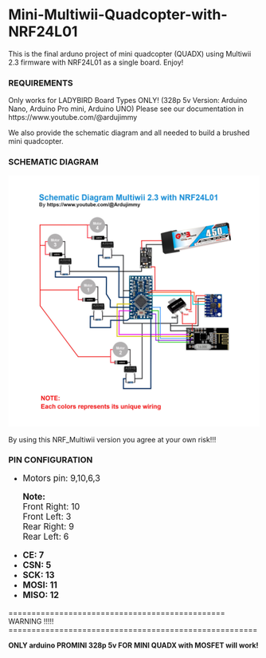 # Mini-Multiwii-Quadcopter-with-NRF24L01
This is the final arduno project of mini quadcopter (QUADX) using Multiwii 2.3 firmware with NRF24L01 as a single board. Enjoy!

<h3>REQUIREMENTS</h3>
<p>Only works for LADYBIRD Board Types ONLY! (328p 5v Version: Arduino Nano, Arduino Pro mini, Arduino UNO)
Please see our documentation in https://www.youtube.com/@ardujimmy</p>
<p>We also provide the schematic diagram and all needed to build a brushed mini quadcopter.</p>

<h3>SCHEMATIC DIAGRAM</h3>

<img src="https://github.com/ArduJimmy/Mini-Multiwii-Quadcopter-with-NRF24L01/blob/main/Wiring.jpg" alt="nrf24l01 multiwii quadcopter" title="Arduino Quadcopter with Multiwii 2.3 and NRF24L01"/>

<p>By using this NRF_Multiwii version you agree at your own risk!!!</p>

<h3>PIN CONFIGURATION</h3>
<ul style="font-size:17px;">
  
<li>Motors pin: 9,10,6,3</li>

<p><b>Note:</b><br />
Front Right: 10<br />
Front Left: 3<br />
Rear Right: 9<br />
Rear Left: 6</p>

<li><b>CE: 7</b></li>
<li><b>CSN: 5</b></li>
<li><b>SCK: 13</b></li>
<li><b>MOSI: 11</b></li>
<li><b>MISO: 12</b></li>
</ul>
<p>=============================================== WARNING !!!!! ======================================================</p>
<p><b>ONLY arduino PROMINI 328p 5v FOR MINI QUADX with MOSFET will work!</b></p>









